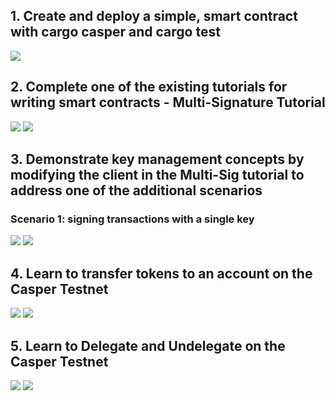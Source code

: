 ## 1. Create and deploy a simple, smart contract with cargo casper and cargo test
![](https://imgur.com/a/ObbWJo5)

## 2. Complete one of the existing tutorials for writing smart contracts - Multi-Signature Tutorial
![](https://imgur.com/gl5jV91)
![](https://imgur.com/085wD5e)

## 3. Demonstrate key management concepts by modifying the client in the Multi-Sig tutorial to address one of the additional scenarios
### Scenario 1: signing transactions with a single key
![](https://imgur.com/HZIhbh6)
![](https://imgur.com/Ava0jRG)

## 4. Learn to transfer tokens to an account on the Casper Testnet
![](https://imgur.com/nUkL1Rf)
![](https://imgur.com/eNZCQh1)

## 5. Learn to Delegate and Undelegate on the Casper Testnet
![](https://imgur.com/4viBMSC)
![](https://imgur.com/FbZa6OJ)
